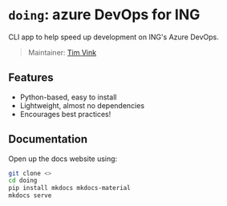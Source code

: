 # `doing`: azure DevOps for ING

CLI app to help speed up development on ING's Azure DevOps.

> Maintainer: [Tim Vink](mailto:tim.vink@ing.com)

## Features

- Python-based, easy to install
- Lightweight, almost no dependencies
- Encourages best practices!

## Documentation

Open up the docs website using:

```bash
git clone <>
cd doing
pip install mkdocs mkdocs-material
mkdocs serve
```
